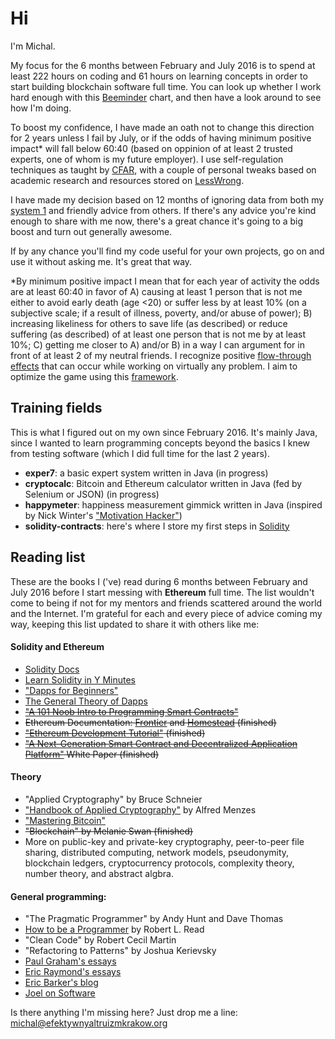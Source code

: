 # Hi

I'm Michal. 

My focus for the 6 months between February and July 2016 is to spend at least 222 hours on coding and 61 hours on learning concepts in order to start building blockchain software full time. You can look up whether I work hard enough with this [Beeminder] chart, and then have a look around to see how I'm doing.

To boost my confidence, I have made an oath not to change this direction for 2 years unless I fail by July, or if the odds of having minimum positive impact* will fall below 60:40 (based on oppinion of at least 2 trusted experts, one of whom is my future employer). I use self-regulation techniques as taught by [CFAR], with a couple of personal tweaks based on academic research and resources stored on [LessWrong].

I have made my decision based on 12 months of ignoring data from both my [system 1] and friendly advice from others. If there's any advice you're kind enough to share with me now, there's a great chance it's going to a big boost and turn out generally awesome. 

If by any chance you'll find my code useful for your own projects, go on and use it without asking me. It's great that way.

*By minimum positive impact I mean that for each year of activity the odds are at least 60:40 in favor of A) causing at least 1 person that is not me either to avoid early death (age <20) or suffer less by at least 10% (on a subjective scale; if a result of illness, poverty, and/or abuse of power); B) increasing likeliness for others to save life (as described) or reduce suffering (as described) of at least one person that is not me by at least 10%; C) getting me closer to A) and/or B) in a way I can argument for in front of at least 2 of my neutral friends. I recognize positive [flow-through effects] that can occur while working on virtually any problem. I aim to optimize the game using this [framework]. 

## Training fields

This is what I figured out on my own since February 2016. It's mainly Java, since I wanted to learn programming concepts beyond the  basics I knew from testing software (which I did full time for the last 2 years).

- **exper7**: a basic expert system written in Java (in progress)
- **cryptocalc**: Bitcoin and Ethereum calculator written in Java (fed by Selenium or JSON) (in progress)
- **happymeter**: happiness measurement gimmick written in Java (inspired by Nick Winter's ["Motivation Hacker"])
- **solidity-contracts**: here's where I store my first steps in [Solidity]

## Reading list

These are the books I ('ve) read during 6 months between February and July 2016 before I start messing with **Ethereum** full time. The list wouldn't come to being if not for my mentors and friends scattered around the world and the Internet. I'm grateful for each and every piece of advice coming my way, keeping this list updated to share it with others like me:

#### Solidity and Ethereum
- [Solidity Docs]
- [Learn Solidity in Y Minutes]
- ["Dapps for Beginners"]  
- [The General Theory of Dapps]
- ~~["A 101 Noob Intro to Programming Smart Contracts"]~~
- ~~Ethereum Documentation: [Frontier] and [Homestead] (finished)~~
- ~~["Ethereum Development Tutorial"] (finished)~~
- ~~["A Next-Generation Smart Contract and Decentralized Application Platform"] White Paper (finished)~~

#### Theory
- "Applied Cryptography" by Bruce Schneier  
- ["Handbook of Applied Cryptography"] by Alfred Menzes  
- ["Mastering Bitcoin"]  
- ~~"Blockchain" by Melanie Swan (finished)~~
- More on public-key and private-key cryptography, peer-to-peer file sharing, distributed computing, network models, pseudonymity, blockchain ledgers, cryptocurrency protocols, complexity theory, number theory, and abstract algbra.

#### General programming:
- "The Pragmatic Programmer" by Andy Hunt and Dave Thomas
- [How to be a Programmer] by Robert L. Read
- "Clean Code" by Robert Cecil Martin
- "Refactoring to Patterns" by Joshua Kerievsky
- [Paul Graham's essays]
- [Eric Raymond's essays]
- [Eric Barker's blog]
- [Joel on Software]

Is there anything I'm missing here? Just drop me a line: michal@efektywnyaltruizmkrakow.org


[system 1]: http://bigthink.com/errors-we-live-by/kahnemans-mind-clarifying-biases
["Handbook of Applied Cryptography"]: http://cacr.uwaterloo.ca/hac/
["Mastering Bitcoin"]: https://github.com/bitcoinbook/bitcoinbook
["A 101 Noob Intro to Programming Smart Contracts"]: http://consensys.github.io/developers/articles/101-noob-intro/
["Dapps for Beginners"]: https://dappsforbeginners.wordpress.com/
["A Next-Generation Smart Contract and Decentralized Application Platform"]: https://github.com/ethereum/wiki/wiki/White-Paper
["Ethereum Development Tutorial"]: https://github.com/ethereum/wiki/wiki/Ethereum-Development-Tutorial
[Beeminder]: https://www.beeminder.com/michal_t/goals/code
[CFAR]: http://rationality.org
[EA]: http://www.effectivealtruism.org
["Motivation Hacker"]: http://www.nickwinter.net/the-motivation-hacker
[Solidity]: https://solidity.readthedocs.org/en/latest/
[Paul Graham's essays]: http://www.paulgraham.com/articles.html
[Eric Raymond's essays]: http://www.catb.org/esr/writings/
[How to be a Programmer]: https://github.com/braydie/HowToBeAProgrammer
[LessWrong]: http://lesswrong.com/
[Eric Barker's blog]: http://www.bakadesuyo.com/about/
[The General Theory of Dapps]: https://github.com/DavidJohnstonCEO/DecentralizedApplications
[Homestead]: https://ethereum-homestead.readthedocs.org/en/latest/
[Frontier]: https://ethereum.gitbooks.io/frontier-guide/content/
[Solidity Docs]: http://solidity.readthedocs.org/en/latest/solidity-in-depth.html
[Learn Solidity in Y Minutes]: https://learnxinyminutes.com/docs/solidity/
[Joel on Software]: http://www.joelonsoftware.com/
[flow-through effects]: http://blog.givewell.org/2013/05/15/flow-through-effects/
[framework]: https://docs.google.com/document/d/1prRQQOviesyJDtW-_9x8nvK3WHh5O0i5GVCy2N_WDWQ/edit
